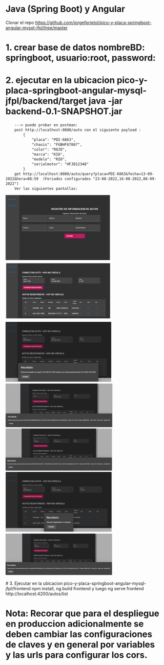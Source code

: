 # Java (Spring Boot) y Angular

Clonar el repo https://github.com/jorgefprietol/pico-y-placa-springboot-angular-mysql-jfpl/tree/master

# 1. crear base de datos nombreBD: springboot, usuario:root, password:
# 2. ejecutar en la ubicacion pico-y-placa-springboot-angular-mysql-jfpl/backend/target java -jar backend-0.1-SNAPSHOT.jar   
		---> puede probar en postman: 
		post http://localhost:8080/auto con el siguiente payload :
			{
				"placa": "PDI-6863",
				"chasis": "FGBHF67867",
				"color": "ROJO",
				"marca": "KIA",
				"modelo": "RIO",
				"serialmotor": "HFJD12348"
			}
		get http://localhost:8080/auto/query?placa=PDI-6863&fecha=13-09-2022&hora=08:59  (Feriados configurados "23-08-2022,16-08-2022,06-09-2022")
		Ver las siguientes pantallas:
	
  <img src="https://github.com/jorgefprietol/pico-y-placa-springboot-angular-mysql-jfpl/blob/master/img/registro-autos.jpg" width="350" title="hover text">
  <img src="https://github.com/jorgefprietol/pico-y-placa-springboot-angular-mysql-jfpl/blob/master/img/principal-consultaPlaca-crud.jpg" width="350" alt="accessibility text">
    <img src="https://github.com/jorgefprietol/pico-y-placa-springboot-angular-mysql-jfpl/blob/master/img/resultado-fecha-anterior-actual.jpg" width="350" alt="accessibility text">
        <img src="https://github.com/jorgefprietol/pico-y-placa-springboot-angular-mysql-jfpl/blob/master/img/resultado-feriado.jpg" width="350" alt="accessibility text">
	 <img src="https://github.com/jorgefprietol/pico-y-placa-springboot-angular-mysql-jfpl/blob/master/img/resultado-no-circula.jpg" width="350" alt="accessibility text">
	 	 <img src="https://github.com/jorgefprietol/pico-y-placa-springboot-angular-mysql-jfpl/blob/master/img/resultado-no-registrado.jpg" width="350" alt="accessibility text">
		 	 	 <img src="https://github.com/jorgefprietol/pico-y-placa-springboot-angular-mysql-jfpl/blob/master/img/resultado-si-circula-930-1600.jpg" width="350" alt="accessibility text">
</p>
# 3. Ejecutar en la ubicacion pico-y-placa-springboot-angular-mysql-jfpl/frontend npm install, ng build frontend y luego ng serve frontend
		http://localhost:4200/autos/list


# Nota: Recorar que para el despliegue en produccion adicionalmente se deben cambiar las configuraciones de claves y en general por variables y las urls para configurar los cors.
